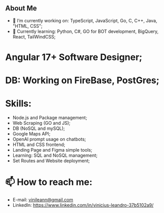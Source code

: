 ## About Me
- 🔭 I’m currently working on: TypeScript, JavaScript, Go, C, C++, Java, "HTML, CSS";
- 🌱 Currently learning: Python, C#, GO for BOT development, BigQuery, React, TailWindCSS;
# Angular 17+ Software Designer;
# DB: Working on FireBase, PostGres;
# Skills:
- Node.js and Package management;
- Web Scraping (GO and JS);
- DB (NoSQL and mySQL);
- Google Maps API;
- OpenAI prompt usage on chatbots;
- HTML and CSS frontend;
- Landing Page and Figma simple tools;
- Learning: SQL and NoSQL management;
- Set Routes and Website deployment;
# 📫 How to reach me:
- E-mail: vinileann@gmail.com
- LinkedIn: https://www.linkedin.com/in/vinicius-leandro-37b5102a9/
